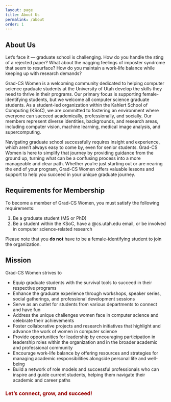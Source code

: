 ```yaml
---
layout: page
title: About Us
permalink: /about
order: 1
---
```

## About Us 
Let’s face it — graduate school is challenging. How do you handle the sting of a rejected paper? What about the nagging feelings of imposter syndrome that seem to resurface? How do you maintain a work-life balance while keeping up with research demands?

Grad-CS Women is a welcoming community dedicated to helping computer science graduate students at the University of Utah develop the skills they need to thrive in their programs. Our primary focus is supporting female-identifying students, but we welcome all computer science graduate students. As a student-led organization within the Kahlert School of Computing (KSoC), we are committed to fostering an environment where everyone can succeed academically, professionally, and socially. Our members represent diverse identities, backgrounds, and research areas, including computer vision, machine learning, medical image analysis, and supercomputing.

Navigating graduate school successfully requires insight and experience, which aren’t always easy to come by, even for senior students. Grad-CS Women is here to simplify that journey by providing guidance from the ground up, turning what can be a confusing process into a more manageable and clear path. Whether you’re just starting out or are nearing the end of your program, Grad-CS Women offers valuable lessons and support to help you succeed in your unique graduate journey.
<br />

## Requirements for Membership
To become a member of Grad-CS Women, you must satisfy the following requirements:

1. Be a graduate student (MS or PhD)
2. Be a student within the KSoC, have a @cs.utah.edu email, or be involved in computer science-related research

Please note that you **do not** have to be a female-identifying student to join the organization.
<br />

## Mission 
Grad-CS Women strives to 

- Equip graduate students with the survival tools to succeed in their respective programs
- Enhance the graduate experience through workshops, speaker series, social gatherings, and professional development sessions
- Serve as an outlet for students from various departments to connect and have fun 
- Address the unique challenges women face in computer science and celebrate their achievements
- Foster collaborative projects and research initiatives that highlight and advance the work of women in computer science
- Provide opportunities for leadership by encouraging participation in leadership roles within the organization and in the broader academic and professional community
- Encourage work-life balance by offering resources and strategies for managing academic responsibilities alongside personal life and well-being
- Build a network of role models and successful professionals who can inspire and guide current students, helping them navigate their academic and career paths




### <span style="color: #990000;">Let’s connect, grow, and succeed!</span>





